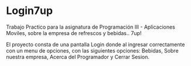 # Login7up
Trabajo Practico para la asignatura de Programación III - Aplicaciones Moviles, sobre la empresa de refrescos y bebidas.. 7up!

El proyecto consta de una pantalla Login donde al ingresar correctamente 
con un menu de opciones, con las siguientes opciones: Bebidas, Sobre nuestra empresa, Acerca del Programador y Cerrar Sesion.

